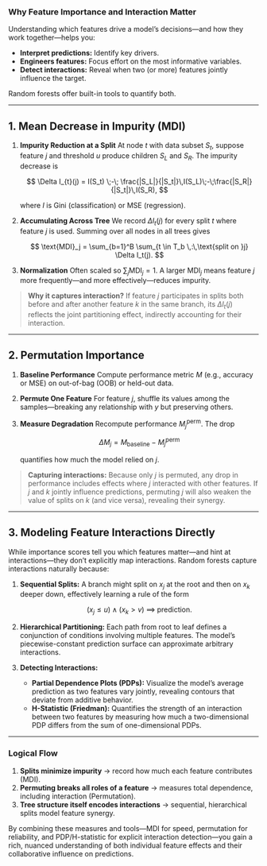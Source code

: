 ### Why Feature Importance and Interaction Matter

Understanding which features drive a model’s decisions—and how they work together—helps you:

* **Interpret predictions:** Identify key drivers.
* **Engineers features:** Focus effort on the most informative variables.
* **Detect interactions:** Reveal when two (or more) features jointly influence the target.

Random forests offer built-in tools to quantify both.

---

## 1. Mean Decrease in Impurity (MDI)

1. **Impurity Reduction at a Split**
   At node $t$ with data subset $S_t$, suppose feature $j$ and threshold $u$ produce children $S_L$ and $S_R$. The impurity decrease is

   $$
     \Delta I_{t}(j) 
     = I(S_t) \;-\; \frac{|S_L|}{|S_t|}\,I(S_L)\;-\;\frac{|S_R|}{|S_t|}\,I(S_R),
   $$

   where $I$ is Gini (classification) or MSE (regression).

2. **Accumulating Across Tree**
   We record $\Delta I_t(j)$ for every split $t$ where feature $j$ is used. Summing over all nodes in all trees gives

   $$
     \text{MDI}_j = \sum_{b=1}^B \sum_{t \in T_b \,:\,\text{split on }j} \Delta I_t(j).
   $$

3. **Normalization**
   Often scaled so $\sum_j \text{MDI}_j = 1$. A larger $\text{MDI}_j$ means feature $j$ more frequently—and more effectively—reduces impurity.

> **Why it captures interaction?**
> If feature $j$ participates in splits both before and after another feature $k$ in the same branch, its $\Delta I_t(j)$ reflects the joint partitioning effect, indirectly accounting for their interaction.

---

## 2. Permutation Importance

1. **Baseline Performance**
   Compute performance metric $M$ (e.g., accuracy or MSE) on out-of-bag (OOB) or held-out data.

2. **Permute One Feature**
   For feature $j$, shuffle its values among the samples—breaking any relationship with $y$ but preserving others.

3. **Measure Degradation**
   Recompute performance $M_j^{\text{perm}}$. The drop

   $$
     \Delta M_j = M_{\text{baseline}} - M_j^{\text{perm}}
   $$

   quantifies how much the model relied on $j$.

> **Capturing interactions:**
> Because only $j$ is permuted, any drop in performance includes effects where $j$ interacted with other features. If $j$ and $k$ jointly influence predictions, permuting $j$ will also weaken the value of splits on $k$ (and vice versa), revealing their synergy.

---

## 3. Modeling Feature Interactions Directly

While importance scores tell you which features matter—and hint at interactions—they don’t explicitly map interactions. Random forests capture interactions naturally because:

1. **Sequential Splits:**
   A branch might split on $x_j$ at the root and then on $x_k$ deeper down, effectively learning a rule of the form

   $$
     \bigl(x_j \le u \bigr)\;\wedge\;\bigl(x_k > v \bigr)\;\implies\;\text{prediction}.
   $$

2. **Hierarchical Partitioning:**
   Each path from root to leaf defines a conjunction of conditions involving multiple features. The model’s piecewise-constant prediction surface can approximate arbitrary interactions.

3. **Detecting Interactions:**

   * **Partial Dependence Plots (PDPs):** Visualize the model’s average prediction as two features vary jointly, revealing contours that deviate from additive behavior.
   * **H-Statistic (Friedman):** Quantifies the strength of an interaction between two features by measuring how much a two-dimensional PDP differs from the sum of one-dimensional PDPs.

---

### Logical Flow

1. **Splits minimize impurity** → record how much each feature contributes (MDI).
2. **Permuting breaks all roles of a feature** → measures total dependence, including interaction (Permutation).
3. **Tree structure itself encodes interactions** → sequential, hierarchical splits model feature synergy.

By combining these measures and tools—MDI for speed, permutation for reliability, and PDP/H-statistic for explicit interaction detection—you gain a rich, nuanced understanding of both individual feature effects and their collaborative influence on predictions.
